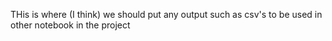 THis is where (I think) we should put any output such as csv's to be used in other notebook in the project
